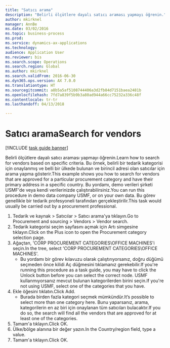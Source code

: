 ```yaml
--- 
title: "Satıcı arama"
description: "Belirli ölçütlere dayalı satıcı araması yapmayı öğrenin."
author: mkirknel
manager: AnnBe
ms.date: 03/02/2016
ms.topic: business-process
ms.prod: 
ms.service: dynamics-ax-applications
ms.technology: 
audience: Application User
ms.reviewer: bis
ms.search.scope: Operations
ms.search.region: Global
ms.author: mkirknel
ms.search.validFrom: 2016-06-30
ms.dyn365.ops.version: AX 7.0.0
ms.translationtype: HT
ms.sourcegitcommit: a8b5a5af5108744406a3d2fb84d7151baea2481b
ms.openlocfilehash: 7fd7a839f5b9b3a80ad944a66cc75232a336c48f
ms.contentlocale: tr-tr
ms.lasthandoff: 04/13/2018

---
```

# <a name="search-for-vendors"></a><span data-ttu-id="ac4e0-103">Satıcı arama</span><span class="sxs-lookup"><span data-stu-id="ac4e0-103">Search for vendors</span></span>

[!INCLUDE [task guide banner](../../includes/task-guide-banner.md)]

<span data-ttu-id="ac4e0-104">Belirli ölçütlere dayalı satıcı araması yapmayı öğrenin.</span><span class="sxs-lookup"><span data-stu-id="ac4e0-104">Learn how to search for vendors based on specific criteria.</span></span> <span data-ttu-id="ac4e0-105">Bu örnek, belirli bir tedarik kategorisi için onaylanmış ve belli bir ülkede bulunan ve birincil adresi olan satıcılar için arama yapma gösterir.</span><span class="sxs-lookup"><span data-stu-id="ac4e0-105">This example shows you how to search for vendors that are approved for a particular procurement category and have their primary address in a specific country.</span></span> <span data-ttu-id="ac4e0-106">Bu yordamı, demo verileri şirketi USMF'de veya kendi verilerinizde çalıştırabilirsiniz.</span><span class="sxs-lookup"><span data-stu-id="ac4e0-106">You can run this procedure in demo data company USMF, or on your own data.</span></span> <span data-ttu-id="ac4e0-107">Bu görev genellikle bir tedarik profesyoneli tarafından gerçekleştirilir.</span><span class="sxs-lookup"><span data-stu-id="ac4e0-107">This task would usually be carried out by a procurement professional.</span></span>

1. <span data-ttu-id="ac4e0-108">Tedarik ve kaynak > Satıcılar > Satıcı arama'ya tıklayın.</span><span class="sxs-lookup"><span data-stu-id="ac4e0-108">Go to Procurement and sourcing > Vendors > Vendor search.</span></span>
2. <span data-ttu-id="ac4e0-109">Tedarik kategorisi seçim sayfasını açmak için Artı simgesine tıklayın.</span><span class="sxs-lookup"><span data-stu-id="ac4e0-109">Click on the Plus icon to open the Procurement category selection page.</span></span>  
3. <span data-ttu-id="ac4e0-110">Ağaçtan, 'CORP PROCUREMENT CATEGORIES\OFFICE MACHINES'i seçin.</span><span class="sxs-lookup"><span data-stu-id="ac4e0-110">In the tree, select 'CORP PROCUREMENT CATEGORIES\OFFICE MACHINES'.</span></span>
    * <span data-ttu-id="ac4e0-111">Bu yordamı bir görev kılavuzu olarak çalıştırıyorsanız, doğru düğümü seçmeden önce kilidi Aç düğmesini tıklamanız gerekebilir.</span><span class="sxs-lookup"><span data-stu-id="ac4e0-111">If you're running this procedure as a task guide, you may have to click the Unlock button before you can select the correct node.</span></span> <span data-ttu-id="ac4e0-112">USMF kullanmıyorsanız mevcut bulunan kategorilerden birini seçin.</span><span class="sxs-lookup"><span data-stu-id="ac4e0-112">If you're not using USMF, select one of the categories that you have.</span></span>  
4. <span data-ttu-id="ac4e0-113">Ekle öğesini tıklatın.</span><span class="sxs-lookup"><span data-stu-id="ac4e0-113">Click Add.</span></span>
    * <span data-ttu-id="ac4e0-114">Burada birden fazla kategori seçmek mümkündür.</span><span class="sxs-lookup"><span data-stu-id="ac4e0-114">It’s possible to select more than one category here.</span></span> <span data-ttu-id="ac4e0-115">Bunu yaparsanız, arama, kategorilerin en az biri için onaylanan tüm satıcıları bulacaktır.</span><span class="sxs-lookup"><span data-stu-id="ac4e0-115">If you do so, the search will find all the vendors that are approved for at least one of the categories.</span></span>  
5. <span data-ttu-id="ac4e0-116">Tamam'a tıklayın.</span><span class="sxs-lookup"><span data-stu-id="ac4e0-116">Click OK.</span></span>
6. <span data-ttu-id="ac4e0-117">Ülke/bölge alanına bir değer yazın.</span><span class="sxs-lookup"><span data-stu-id="ac4e0-117">In the Country/region field, type a value.</span></span>
7. <span data-ttu-id="ac4e0-118">Tamam'a tıklayın.</span><span class="sxs-lookup"><span data-stu-id="ac4e0-118">Click OK.</span></span>


